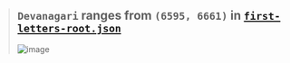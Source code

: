 > ## `Devanagari` ranges from `(6595, 6661)` in [`first-letters-root.json`](https://github.com/imvickykumar999/Civilisation-Script-Translator/blob/ea459f8056a5d06a94d878d112b2032d68787610/translator/first-letters-root/first-letters-root.json#L6597)
>
> ![image](https://user-images.githubusercontent.com/50515418/226816031-b5ad048e-c524-4b81-a02a-745f198d15a9.png)
